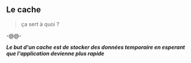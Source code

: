 ## Le cache <!-- .slide: data-background="./images/what.gif" data-background-size="40%" data-background-position="right bottom" -->

> ça sert à quoi ?

-@@-
<!-- .slide: data-background="./images/road-runner.gif" -->

***Le but d'un cache est de stocker des données temporaire en esperant que l'application devienne plus rapide***<!-- .element class="fragment" style="font-family: 'Sedgwick Ave', cursive; font-size: 2em; color: white; text-shadow: 5px 5px black;" -->

